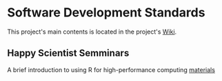 # Software Development Standards

This project's main contents is located in the project's [Wiki](https://github.com/USCbiostats/CodingStandards/wiki).

## Happy Scientist Semminars

A brief introduction to using R for high-performance computing [materials](happy_scientist/parallel_computing)
